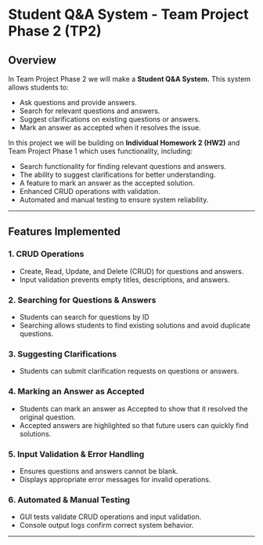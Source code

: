 # Student Q&A System - Team Project Phase 2 (TP2)

## Overview

In Team Project Phase 2 we will make a **Student Q&A System.**
This system allows students to:

- Ask questions and provide answers.
- Search for relevant questions and answers.
- Suggest clarifications on existing questions or answers.
- Mark an answer as accepted when it resolves the issue.

In this project we will be building on **Individual Homework 2 (HW2)** and Team Project Phase 1 which uses functionality, including:

- Search functionality for finding relevant questions and answers.
- The ability to suggest clarifications for better understanding.
- A feature to mark an answer as the accepted solution.
- Enhanced CRUD operations with validation.
- Automated and manual testing to ensure system reliability.

---

## Features Implemented

### 1. CRUD Operations

- Create, Read, Update, and Delete (CRUD) for questions and answers.
- Input validation prevents empty titles, descriptions, and answers.

### 2. Searching for Questions & Answers

- Students can search for questions by ID
- Searching allows students to find existing solutions and avoid duplicate questions.

### 3. Suggesting Clarifications

- Students can submit clarification requests on questions or answers.

### 4. Marking an Answer as Accepted

- Students can mark an answer as Accepted to show that it resolved the original question.
- Accepted answers are highlighted so that future users can quickly find solutions.

### 5. Input Validation & Error Handling

- Ensures questions and answers cannot be blank.
- Displays appropriate error messages for invalid operations.

### 6. Automated & Manual Testing

- GUI tests validate CRUD operations and input validation.
- Console output logs confirm correct system behavior.

---
